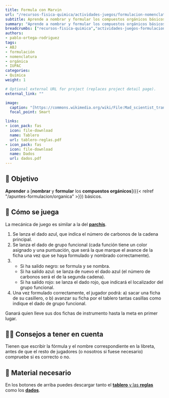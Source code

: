 ```yaml
---
title: Formula con Marvin
url: "/recursos-fisica-quimica/actividades-juegos/formulacion-nomenclatura-quimica/organica/formula-con-marvin"
subtitle: Aprende a nombrar y formular los compuestos orgánicos básicos
summary: "Aprende a nombrar y formular los compuestos orgánicos básicos."
breadcrumbs: ["recursos-fisica-quimica","actividades-juegos-formulacion-nomenclatura-quimica-organica"]
authors:
- pablo-ortega-rodriguez
tags:
- ABJ
- formulación
- nomenclatura
- orgánica
- IUPAC
categories:
- Química
weight: 1

# Optional external URL for project (replaces project detail page).
external_link: ""

image:
  caption: "[https://commons.wikimedia.org/wiki/File:Mad_scientist_transparent_background.svg](https://commons.wikimedia.org/wiki/File:Mad_scientist_transparent_background.svg)"
  focal_point: Smart

links:
- icon_pack: fas
  icon: file-download
  name: Tablero
  url: tablero-reglas.pdf
- icon_pack: fas
  icon: file-download
  name: Dados
  url: dados.pdf
---
```


## 🎯 Objetivo

 **Aprender** a [**nombrar** y **formular** los **compuestos orgánicos**]({{< relref "/apuntes-formulacion/organica" >}}) básicos.

## 🎲 Cómo se juega

La mecánica de juego es similar a la del [**parchís**](https://es.wikipedia.org/wiki/Parch%C3%ADs).

1. Se lanza el dado azul, que indica el número de carbonos de la cadena principal.
2. Se lanza el dado de grupo funcional (cada función tiene un color asignado y una puntuación, que será la que marque el avance de la ficha una vez que se haya formulado y nombrado correctamente).
3. - Si ha salido negro: se formula y se nombra.
   - Si ha salido azul: se lanza de nuevo el dado azul (el número de carbonos será el de la segunda cadena).
   - Si ha salido rojo: se lanza el dado rojo, que indicará el localizador del grupo funcional.
4. Una vez formulado correctamente, el jugador podrá: a) sacar una ficha de su casillero, o b) avanzar su ficha por el tablero tantas casillas como indique el dado de grupo funcional.
   
Ganará quien lleve sus dos fichas de instrumento hasta la meta en primer lugar.

## 🧑‍🏫 Consejos a tener en cuenta

Tienen que escribir la fórmula y el nombre correspondiente en la libreta, antes de que el resto de jugadores (o nosotros si fuese necesario) compruebe si es correcto o no.

## 💼 Material necesario

En los botones de arriba puedes descargar tanto el [**tablero** y las **reglas**](tablero-reglas.pdf) como los [**dados**](dados.pdf).